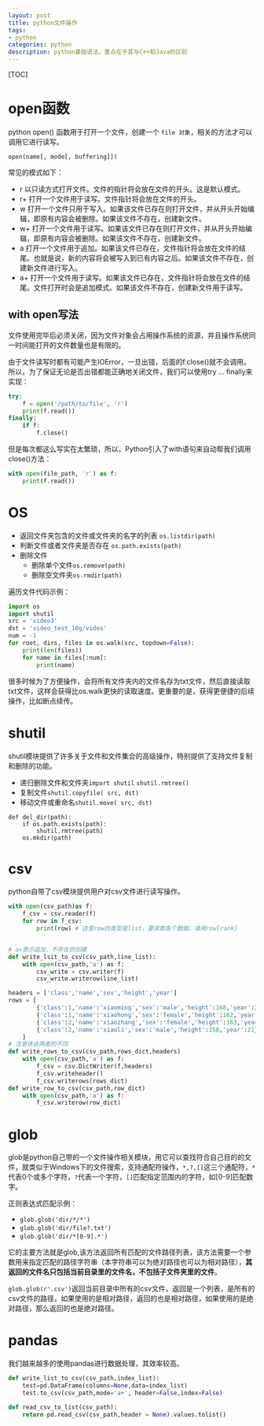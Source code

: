 ```yaml
---
layout: post
title: python文件操作
tags:
- python
categories: python
description: python基础语法，重点在于其与C++和Java的区别
---
```


[TOC]

# open函数
python open() 函数用于打开一个文件，创建一个 `file 对象`，相关的方法才可以调用它进行读写。

`open(name[, mode[, buffering]])`

常见的模式如下：
* r 以只读方式打开文件。文件的指针将会放在文件的开头。这是默认模式。
* r+	打开一个文件用于读写。文件指针将会放在文件的开头。
* w	打开一个文件只用于写入。如果该文件已存在则打开文件，并从开头开始编辑，即原有内容会被删除。如果该文件不存在，创建新文件。
* w+	打开一个文件用于读写。如果该文件已存在则打开文件，并从开头开始编辑，即原有内容会被删除。如果该文件不存在，创建新文件。
* a	打开一个文件用于追加。如果该文件已存在，文件指针将会放在文件的结尾。也就是说，新的内容将会被写入到已有内容之后。如果该文件不存在，创建新文件进行写入。
* a+	打开一个文件用于读写。如果该文件已存在，文件指针将会放在文件的结尾。文件打开时会是追加模式。如果该文件不存在，创建新文件用于读写。

## with open写法

文件使用完毕后必须关闭，因为文件对象会占用操作系统的资源，并且操作系统同一时间能打开的文件数量也是有限的。

由于文件读写时都有可能产生IOError，一旦出错，后面的f.close()就不会调用。所以，为了保证无论是否出错都能正确地关闭文件，我们可以使用try ... finally来实现：

```python
try:
    f = open('/path/to/file', 'r')
    print(f.read())
finally:
    if f:
        f.close()
```

但是每次都这么写实在太繁琐，所以，Python引入了with语句来自动帮我们调用close()方法：

```python
with open(file_path, 'r') as f:
    print(f.read())
```

# OS

* 返回文件夹包含的文件或文件夹的名字的列表
`os.listdir(path)`
* 判断文件或者文件夹是否存在
`os.path.exists(path)`
* 删除文件
  * 删除单个文件`os.remove(path)`
  * 删除空文件夹`os.rmdir(path)`

遍历文件代码示例：

```python
import os
import shutil
src = 'video3'
dst = 'video_test_10g/video'
num = -1
for root, dirs, files in os.walk(src, topdown=False):
    print(len(files))
    for name in files[:num]:
        print(name)
```

很多时候为了方便操作，会将所有文件夹内的文件名存为txt文件，然后直接读取txt文件，这样会获得比os.walk更快的读取速度。更重要的是，获得更便捷的后续操作，比如断点续传。

# shutil
shutil模块提供了许多关于文件和文件集合的高级操作，特别提供了支持文件复制和删除的功能。

* 递归删除文件和文件夹`import shutil` `shutil.rmtree()`
* 复制文件`shutil.copyfile( src, dst)`
* 移动文件或重命名`shutil.move( src, dst)`

```
def del_dir(path):
    if os.path.exists(path):
        shutil.rmtree(path)  
    os.mkdir(path)
```

# csv
python自带了csv模块提供用户对csv文件进行读写操作。
```python
with open(csv_path)as f:
    f_csv = csv.reader(f)
    for row in f_csv:
        print(row) # 这里row的类型是list，要读取各个数据，请用row[rank]


# a+表示追加，不存在则创建
def write_lsit_to_csv(csv_path,line_list):
    with open(csv_path,'a') as f:
        csv_write = csv.writer(f)
        csv_write.writerow(line_list)

headers = ['class','name','sex','height','year']        
rows = [
        {'class':1,'name':'xiaoming','sex':'male','height':168,'year':23},
        {'class':1,'name':'xiaohong','sex':'female','height':162,'year':22},
        {'class':2,'name':'xiaozhang','sex':'female','height':163,'year':21},
        {'class':2,'name':'xiaoli','sex':'male','height':158,'year':21},
    ]
# 注意体会两者的不同
def write_rows_to_csv(csv_path,rows_dict,headers)        
    with open(csv_path,'a') as f:
        f_csv = csv.DictWriter(f,headers)
        f_csv.writeheader()
        f_csv.writerows(rows_dict)
def write_row_to_csv(csv_path,row_dict)        
    with open(csv_path,'a') as f:
        f_csv.writerow(row_dict)
```

# glob

glob是python自己带的一个文件操作相关模块，用它可以查找符合自己目的的文件，就类似于Windows下的文件搜索，支持通配符操作，`*,?,[]`这三个通配符，`*`代表0个或多个字符，`?`代表一个字符，`[]`匹配指定范围内的字符，如[0-9]匹配数字。

正则表达式匹配示例：
* `glob.glob('dir/*/*')`
* `glob.glob('dir/file?.txt')`
* `glob.glob('dir/*[0-9].*')`

它的主要方法就是glob,该方法返回所有匹配的文件路径列表，该方法需要一个参数用来指定匹配的路径字符串（本字符串可以为绝对路径也可以为相对路径），**其返回的文件名只包括当前目录里的文件名，不包括子文件夹里的文件**。

`glob.glob(r'.csv')`返回当前目录中所有的csv文件，返回是一个列表，是所有的csv文件的路径，如果使用的是相对路径，返回的也是相对路径，如果使用的是绝对路径，那么返回的也是绝对路径。



# pandas

我们越来越多的使用pandas进行数据处理，其效率较高。

```python
def write_list_to_csv(csv_path,index_list):
    test=pd.DataFrame(columns=None,data=index_list)
    test.to_csv(csv_path,mode='a+', header=False,index=False)

def read_csv_to_list(csv_path):
    return pd.read_csv(csv_path,header = None).values.tolist()
```
